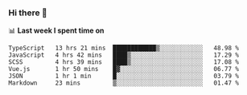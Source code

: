 ### Hi there 👋

<!--
**DBvc/DBvc** is a ✨ _special_ ✨ repository because its `README.md` (this file) appears on your GitHub profile.

Here are some ideas to get you started:

- 🔭 I’m currently working on ...
- 🌱 I’m currently learning ...
- 👯 I’m looking to collaborate on ...
- 🤔 I’m looking for help with ...
- 💬 Ask me about ...
- 📫 How to reach me: ...
- 😄 Pronouns: ...
- ⚡ Fun fact: ...
-->

📊 **Last week I spent time on**
<!--START_SECTION:waka-->

```text
TypeScript   13 hrs 21 mins  ████████████▒░░░░░░░░░░░░   48.98 %
JavaScript   4 hrs 42 mins   ████▒░░░░░░░░░░░░░░░░░░░░   17.29 %
SCSS         4 hrs 39 mins   ████▒░░░░░░░░░░░░░░░░░░░░   17.08 %
Vue.js       1 hr 50 mins    █▓░░░░░░░░░░░░░░░░░░░░░░░   06.77 %
JSON         1 hr 1 min      █░░░░░░░░░░░░░░░░░░░░░░░░   03.79 %
Markdown     23 mins         ▒░░░░░░░░░░░░░░░░░░░░░░░░   01.47 %
```

<!--END_SECTION:waka-->
